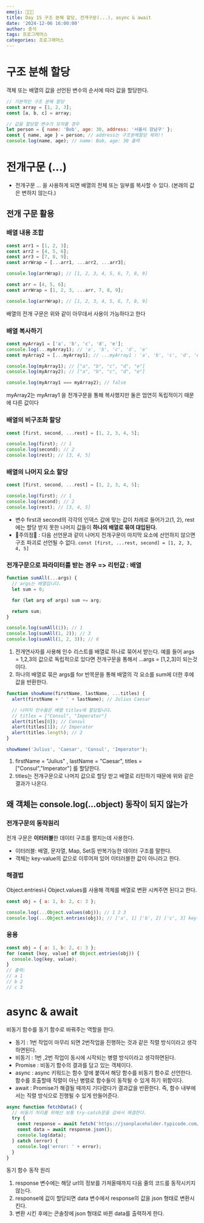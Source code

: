 ```yaml
---
emoji: 👨🏻‍💻
title: Day 15 구조 분해 할당, 전개구문(...), async & await
date: '2024-12-06 16:00:00'
author: 중석
tags: 프로그래머스
categories: 프로그래머스
---
```


# 구조 분해 할당

객체 또는 배열의 값을 선언된 변수의 순서에 따라 값을 할당한다.

```js
// 기본적인 구조 분해 할당
const array = [1, 2, 3];
const [a, b, c] = array;

// 값을 할당할 변수가 모자를 경우
let person = { name: 'Bob', age: 30, address: '서울시 강남구' };
const { name, age } = person; // address는 구조분해할당 제외!!
console.log(name, age); // name: Bob, age: 30 출력
```

# 전개구문 (...)

- 전개구문 ... 을 사용하게 되면 배열의 전체 또는 일부를 복사할 수 있다. (본래의 값은 변하지 않는다.)

## 전개 구문 활용

### 배열 내용 조합

```js
const arr1 = [1, 2, 3];
const arr2 = [4, 5, 6];
const arr3 = [7, 8, 9];
const arrWrap = [...arr1, ...arr2, ...arr3];

console.log(arrWrap); // [1, 2, 3, 4, 5, 6, 7, 8, 9]
```

```js
const arr = [4, 5, 6];
const arrWrap = [1, 2, 3, ...arr, 7, 8, 9];

console.log(arrWrap); // [1, 2, 3, 4, 5, 6, 7, 8, 9]
```

배열의 전개 구문은 위와 같이 아무데서 사용이 가능하다고 한다

### 배열 복사하기

```js
const myArray1 = ['a', 'b', 'c', 'd', 'e'];
console.log(...myArray1); // 'a', 'b', 'c', 'd', 'e'
const myArray2 = [...myArray1]; // ...myArray1 : 'a', 'b', 'c', 'd', 'e'

console.log(myArray1); // ["a", "b", "c", "d", "e"]
console.log(myArray2); // ["a", "b", "c", "d", "e"]

console.log(myArray1 === myArray2); // false
```

myArray2는 myArray1 을 전개구문을 통해 복사했지만 둘은 엄연히 독립적이기 때문에 다른 값이다

### 배열의 비구조화 할당

```js
const [first, second, ...rest] = [1, 2, 3, 4, 5];

console.log(first); // 1
console.log(second); // 2
console.log(rest); // [3, 4, 5]
```

### 배열의 나머지 요소 할당

```js
const [first, second, ...rest] = [1, 2, 3, 4, 5];

console.log(first); // 1
console.log(second); // 2
console.log(rest); // [3, 4, 5]
```

- 변수 first과 second의 각각의 인덱스 값에 맞는 값이 차례로 들어가고(1, 2), rest에는 할당 받지 못한 나머지 값들이 **하나의 배열로 묶여 대입된다.**
- 🚨주의점🚨 : 다음 선언문과 같이 나머지 전개구문이 마지막 요소에 선언하지 않으면 구조 파괴로 선언될 수 없다. `const [first, ...rest, second] = [1, 2, 3, 4, 5]`

### 전개구문으로 파라미터를 받는 경우 => 리턴값 : 배열

```js
function sumAll(...args) {
  // args는 배열입니다.
  let sum = 0;

  for (let arg of args) sum += arg;

  return sum;
}

console.log(sumAll(1)); // 1
console.log(sumAll(1, 2)); // 3
console.log(sumAll(1, 2, 3)); // 6
```

1. 전개연사자를 사용해 인수 리스트를 배열로 하나로 묶어서 받는다. 예를 들어 args = 1,2,3의 값으로 독립적으로 있다면 전개구문을 통해서 ...args = [1,2,3]이 되는것이다.
2. 하나의 배열로 묶은 args를 for 반목문을 통해 배열의 각 요소를 sum에 더한 후에 값을 반환한다.

```js
function showName(firstName, lastName, ...titles) {
  alert(firstName + ' ' + lastName); // Julius Caesar

  // 나머지 인수들은 배열 titles에 할당됩니다.
  // titles = ["Consul", "Imperator"]
  alert(titles[0]); // Consul
  alert(titles[1]); // Imperator
  alert(titles.length); // 2
}

showName('Julius', 'Caesar', 'Consul', 'Imperator');
```

1. firstName = "Julius" , lastName = "Caesar", titles = ["Consul","Imperator"] 를 할당한다.
2. titles는 전개구문으로 나머지 값으로 할당 받고 배열로 리턴하기 때문에 위와 같은 결과가 나온다.

## 왜 객체는 console.log(...object) 동작이 되지 않는가

### 전개구문의 동작원리

전개 구문은 **이터러블**한 데이터 구조를 펼치는데 사용한다.

- 이터러블: 배열, 문자열, Map, Set등 반복가능한 데이터 구조를 말한다.
- 객체는 key-value의 값으로 이루어져 있어 이터러블한 값이 아니라고 한다.

### 해결법

Object.entries나 Object.values를 사용해 객체를 배열로 변환 시켜주면 된다고 한다.

```js
const obj = { a: 1, b: 2, c: 3 };

console.log(...Object.values(obj)); // 1 2 3
console.log(...Object.entries(obj)); // ['a', 1] ['b', 2] ['c', 3] key-value를 배열로 반환 시킨다.
```

### 응용

```js
const obj = { a: 1, b: 2, c: 3 };
for (const [key, value] of Object.entries(obj)) {
  console.log(key, value);
}
// 출력:
// a 1
// b 2
// c 3
```

# async & await

비동기 함수를 동기 함수로 바꿔주는 역할을 한다.

- 동기 : 1번 작업이 마무리 되면 2번작업을 진행하는 것과 같은 직렬 방식이라고 생각하면된다.
- 비동기 : 1번 ,2번 작업이 동시에 시작되는 병렬 방식이라고 생각하면된다.
- Promise : 비동기 함수의 결과를 담고 있는 객체이다.
- async : async 키워드는 함수 앞에 붙여서 해당 함수를 비동기 함수로 선언한다. 함수를 호출할때 직렬이 아닌 병렬로 함수들이 동작될 수 있게 하기 위함이다.
- await : Promise가 해결될 때까지 기다렸다가 결과값을 반환한다. 즉, 함수 내부에서는 직렬 방식으로 진행될 수 있게 만들어준다.

```js
async function fetchData() {
  // 비동기 처리를 위해선 보통 try-catch문을 감싸서 해결한다.
  try {
    const response = await fetch('https://jsonplaceholder.typicode.com/posts/1');
    const data = await response.json();
    console.log(data);
  } catch (error) {
    console.log('error: ' + error);
  }
}
```

동기 함수 동작 원리

1. response 변수에는 해당 url의 정보를 가져올때까지 다음 줄의 코드를 동작시키지 않는다.
2. response에 값이 할당되면 data 변수에서 response의 값을 json 형태로 변환시킨다.
3. 변환 시킨 후에는 콘솔창에 json 형태로 바뀐 data를 출력하게 한다.

```toc

```
